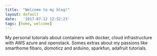 ```yaml
---
title:  "Welcome to my blog!"
layout: default
date:   '2017-07-12 12:52:23'
tags: [home, welcome]
---
```

My personal tutorials about containers with docker, cloud infrastructure with AWS azure and openstack.
Somes extras about my passions like smarthome fibaro, domoticz and arduino, sparkfun, adafruit tutorials.
